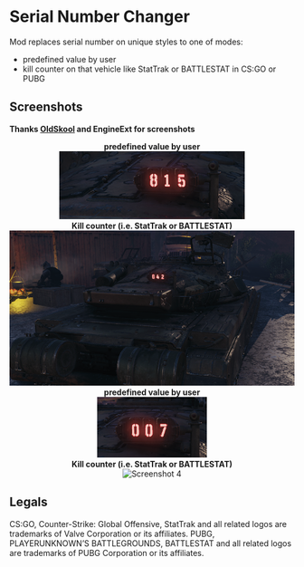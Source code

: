 # Serial Number Changer

Mod replaces serial number on unique styles to one of modes:

- predefined value by user
- kill counter on that vehicle like StatTrak or BATTLESTAT in CS:GO or PUBG

## Screenshots

**Thanks [OldSkool](https://github.com/deadhat) and EngineExt for screenshots**

<p align="center">
  <b>predefined value by user</b><br />
  <img src="./assets/1.png" alt="Screenshot 1"/><br />
  <b>Kill counter (i.e. StatTrak or BATTLESTAT)</b><br />
  <img src="./assets/2.png" alt="Screenshot 2"/><br />
  <b>predefined value by user</b><br />
  <img src="./assets/3.png" alt="Screenshot 3"/><br />
  <b>Kill counter (i.e. StatTrak or BATTLESTAT)</b><br />
  <img src="./assets/4.png" alt="Screenshot 4"/><br />
</p>

## Legals

CS:GO, Counter-Strike: Global Offensive, StatTrak and all related logos are trademarks of Valve Corporation or its affiliates.
PUBG, PLAYERUNKNOWN’S BATTLEGROUNDS, BATTLESTAT and all related logos are trademarks of PUBG Corporation or its affiliates.
